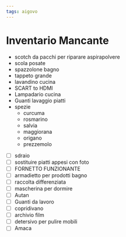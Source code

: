 ```yaml
---
tags: aigovo
---
```

# Inventario Mancante

- scotch da pacchi per riparare aspirapolvere
- scola posate
- spazzolone bagno
- tappeto grande
- lavandino cucina
- SCART to HDMI
- Lampadario cucina
- Guanti lavaggio piatti
- spezie
    - curcuma
    - rosmarino
    - salvia
    - maggiorana
    - origano
    - prezzemolo
- [ ] sdraio
- [ ] sostituire piatti appesi con foto
- [ ] FORNETTO FUNZIONANTE
- [ ] armadietto per prodotti bagno
- [ ] raccolta differenziata
- [ ] mascherina per dormire
- [ ] Autan
- [ ] Guanti da lavoro
- [ ] copridivano
- [ ] archivio film
- [ ] detersivo per pulire mobili
- [ ] Amaca